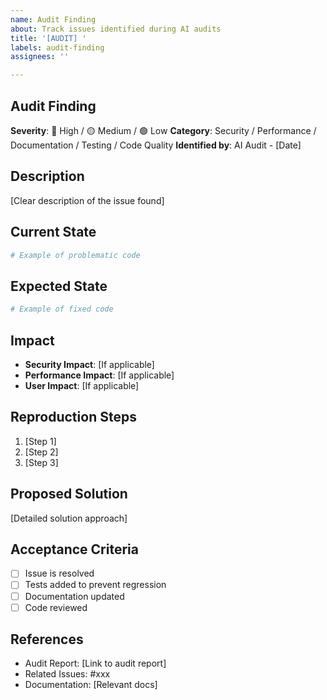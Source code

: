 ```yaml
---
name: Audit Finding
about: Track issues identified during AI audits
title: '[AUDIT] '
labels: audit-finding
assignees: ''

---
```


## Audit Finding

**Severity**: 🔴 High / 🟡 Medium / 🟢 Low
**Category**: Security / Performance / Documentation / Testing / Code Quality
**Identified by**: AI Audit - [Date]

## Description

[Clear description of the issue found]

## Current State

```python
# Example of problematic code
```

## Expected State

```python
# Example of fixed code
```

## Impact

- **Security Impact**: [If applicable]
- **Performance Impact**: [If applicable]
- **User Impact**: [If applicable]

## Reproduction Steps

1. [Step 1]
2. [Step 2]
3. [Step 3]

## Proposed Solution

[Detailed solution approach]

## Acceptance Criteria

- [ ] Issue is resolved
- [ ] Tests added to prevent regression
- [ ] Documentation updated
- [ ] Code reviewed

## References

- Audit Report: [Link to audit report]
- Related Issues: #xxx
- Documentation: [Relevant docs]